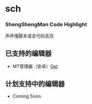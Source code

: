 # sch
### ShengShengMan  Code  Highlight  
声声慢脚本语言代码高亮  
  
  
## 已支持的编辑器
* MT管理器（安卓）[Get](https://bbs.binmt.cc/forum-2-1.html)

## 计划支持中的编辑器
* Coming Soon
